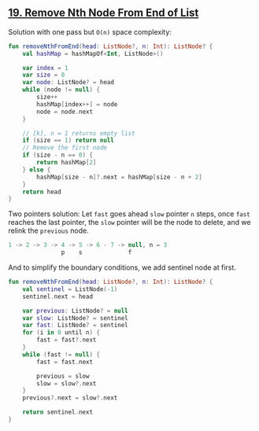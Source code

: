 ## [19. Remove Nth Node From End of List](https://leetcode.com/problems/remove-nth-node-from-end-of-list/)

Solution with one pass but `O(n)` space complexity:

```kotlin
fun removeNthFromEnd(head: ListNode?, n: Int): ListNode? {
    val hashMap = hashMapOf<Int, ListNode>()

    var index = 1
    var size = 0
    var node: ListNode? = head
    while (node != null) {
        size++
        hashMap[index++] = node
        node = node.next
    }

    // [k], n = 1 returns empty list
    if (size == 1) return null
    // Remove the first node
    if (size - n == 0) {
        return hashMap[2]
    } else {
        hashMap[size - n]?.next = hashMap[size - n + 2]
    }
    return head
}
```

Two pointers solution: Let `fast` goes ahead `slow` pointer `n` steps, once `fast` reaches the last pointer, the `slow` pointer will be the node to delete, and we relink the `previous` node.

```js
1 -> 2 -> 3 -> 4 -> 5 -> 6 - 7 -> null, n = 3
               p    s             f
```

And to simplify the boundary conditions, we add sentinel node at first.

```kotlin
fun removeNthFromEnd(head: ListNode?, n: Int): ListNode? {
    val sentinel = ListNode(-1)
    sentinel.next = head

    var previous: ListNode? = null
    var slow: ListNode? = sentinel
    var fast: ListNode? = sentinel
    for (i in 0 until n) {
        fast = fast?.next
    }
    while (fast != null) {
        fast = fast.next

        previous = slow
        slow = slow?.next
    }
    previous?.next = slow?.next

    return sentinel.next
}
```